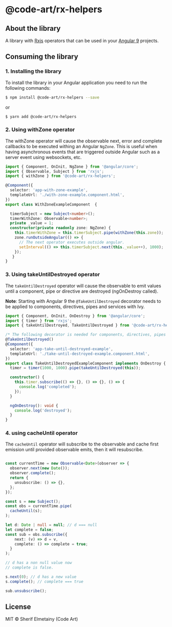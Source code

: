 # @code-art/rx-helpers

## About the library

A library with [Rxjs](https://rxjs-dev.firebaseapp.com/) operators that can be used in your [Angular 9](https://angular.io) projects.

## Consuming the library

### 1. Installing the library

To install the library in your Angular application you need to run the following commands:

```bash
$ npm install @code-art/rx-helpers --save
```
or

```bash
$ yarn add @code-art/rx-helpers
```

### 2. Using withZone operator

The withZone operator will cause the observable next, error and complete callbacks to be executed withing an Angular `NgZone`. This is useful when having asynchronous events that are triggered outside Angular such as a server event using websockets, etc.

```typescript
import { Component, OnInit, NgZone } from '@angular/core';
import { Observable, Subject } from 'rxjs';
import { withZone } from '@code-art/rx-helpers';

@Component({
  selector: 'app-with-zone-example',
  templateUrl: './with-zone-example.component.html',
})
export class WithZoneExampleComponent  {

  timerSubject = new Subject<number>();
  timerWithZone: Observable<number>;
  private _value = 1;
  constructor(private readonly zone: NgZone) {
    this.timerWithZone = this.timerSubject.pipe(withZone(this.zone));
    zone.runOutsideAngular(() => {
      // The next operator executes outside angular.
      setInterval(() => this.timerSubject.next(this._value++), 1000);
    });
   }
}

```

### 3. Using takeUntilDestroyed operator

The `takeUntilDestroyed` operator will cause the observable to emit values until a component, pipe or directive are destroyed (ngOnDestroy called). 

**Note**: Starting with Angular 9 the `@TakeUntilDestroyed` decorator needs to be applied to components, directives, pipes and services with Ivy.

```typescript
import { Component, OnInit, OnDestroy } from '@angular/core';
import { timer } from 'rxjs';
import { takeUntilDestroyed, TakeUntilDestroyed } from '@code-art/rx-helpers';

/* The following decorator is needed for components, directives, pipes and services when using Ivy */
@TakeUntilDestroyed() 
@Component({
  selector: 'app-take-until-destroyed-example',
  templateUrl: './take-until-destroyed-example.component.html',
})
export class TakeUntilDestroyedExampleComponent implements OnDestroy {
  timer = timer(1000, 1000).pipe(takeUntilDestroyed(this));

  constructor() {
    this.timer.subscribe(() => {}, () => {}, () => {
      console.log('completed');
    });
  }

  ngOnDestroy(): void {
    console.log('destroyed');
  }
}
```

### 4. using cacheUntil operator

The `cacheUntil` operator will subscribe to the observable and cache first emission until provided observable emits, then it will resubscribe. 


```typescript

const currentTime = new Observable<Date>(observer => {
  observer.next(new Date());
  observer.complete();
  return {
    unsubscribe: () => {},
  };
});

const s = new Subject();
const obs = currentTime.pipe(
  cacheUntil(s);
);

let d: Date | null = null; // d === null
let complete = false;
const sub = obs.subscribe({
    next: (v) => d = v,
    complete: () => complete = true;
  }
);

// d has a non null value now
// complete is false.

s.next(0); // d has a new value
s.complete(); // complete === true

sub.unsubscribe();
```
## License

MIT © Sherif Elmetainy \(Code Art\)
